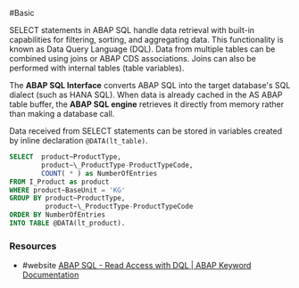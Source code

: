 #Basic

SELECT statements in ABAP SQL handle data retrieval with built-in capabilities for filtering, sorting, and aggregating data. This functionality is known as Data Query Language (DQL).
Data from multiple tables can be combined using joins or ABAP CDS associations. Joins can also be performed with internal tables (table variables).

The **ABAP SQL Interface** converts ABAP SQL into the target database's SQL dialect (such as HANA SQL). When data is already cached in the AS ABAP table buffer, the **ABAP SQL engine** retrieves it directly from memory rather than making a database call.

Data received from SELECT statements can be stored in variables created by inline declaration `@DATA(lt_table)`.

```SQL
SELECT  product~ProductType,
		product~\_ProductType-ProductTypeCode,
		COUNT( * ) as NumberOfEntries
FROM I_Product as product
WHERE product~BaseUnit = 'KG'
GROUP BY product~ProductType,
		 product~\_ProductType-ProductTypeCode
ORDER BY NumberOfEntries
INTO TABLE @DATA(lt_product).
```

### Resources
- #website [ABAP SQL - Read Access with DQL | ABAP Keyword Documentation](https://help.sap.com/doc/abapdocu_cp_index_htm/CLOUD/en-US/ABENABAP_SQL_READING.html)
